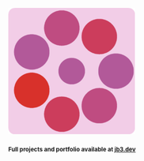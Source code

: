 <a href="https://github.com/jb3/fractal"><img width="256px" src="fractal-20251030-173124.png"/></a>

<sub>**Full projects and portfolio available at [jb3.dev](https://jb3.dev/)**</sub>
